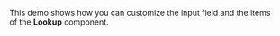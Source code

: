 This demo shows how you can customize the input field and the items of&nbsp;the **Lookup** component.